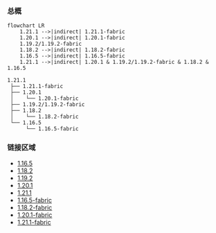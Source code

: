 ### 总概

```mermaid
flowchart LR
    1.21.1 -->|indirect| 1.21.1-fabric
    1.20.1 -->|indirect| 1.20.1-fabric
    1.19.2/1.19.2-fabric
    1.18.2 -->|indirect| 1.18.2-fabric
    1.16.5 -->|indirect| 1.16.5-fabric
    1.21.1 -->|indirect| 1.20.1 & 1.19.2/1.19.2-fabric & 1.18.2 & 1.16.5
```

```
1.21.1
 ├── 1.21.1-fabric
 ├── 1.20.1
 │    └── 1.20.1-fabric
 ├── 1.19.2/1.19.2-fabric
 ├── 1.18.2
 │    └── 1.18.2-fabric
 └── 1.16.5
      └── 1.16.5-fabric
```

### 链接区域

- [1.16.5](/projects/1.16/assets/macaws-trapdoors/mcwtrpdoors)
- [1.18.2](/projects/1.18/assets/macaws-trapdoors/mcwtrpdoors)
- [1.19.2](/projects/1.19/assets/macaws-trapdoors/mcwtrpdoors)
- [1.20.1](/projects/1.20/assets/macaws-trapdoors/mcwtrpdoors)
- [1.21.1](/projects/1.21/assets/macaws-trapdoors/mcwtrpdoors)
- [1.16.5-fabric](/projects/1.16-fabric/assets/macaws-trapdoors/mcwtrpdoors)
- [1.18.2-fabric](/projects/1.18-fabric/assets/macaws-trapdoors/mcwtrpdoors)
- [1.20.1-fabric](/projects/1.20-fabric/assets/macaws-trapdoors/mcwtrpdoors)
- [1.21.1-fabric](/projects/1.21-fabric/assets/macaws-trapdoors/mcwtrpdoors)